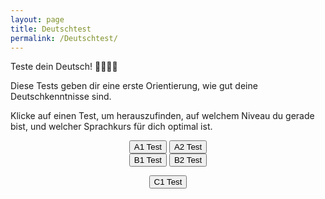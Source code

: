 ```yaml
---
layout: page
title: Deutschtest
permalink: /Deutschtest/
---
```


Teste dein Deutsch! 👩‍🎓👨‍🎓

Diese Tests geben dir eine erste Orientierung, wie gut deine Deutschkenntnisse sind.

Klicke auf einen Test, um herauszufinden, auf welchem Niveau du gerade bist, und welcher Sprachkurs für dich optimal ist. 

<div class="btn-group-wrap">
    <div class="btn-group" style="text-align:center">
        <button class="button_with_border green" onclick="location.href='A1_Deutschtest'" type="button" ><span>A1 Test </span></button>
        <button class="button_with_border green" onclick="location.href='A2_Deutschtest'" type="button" ><span>A2 Test </span></button>
    </div>
</div>

<div class="btn-group-wrap">
    <div class="btn-group" style="text-align:center">
        <button class="button_with_border yellow" onclick="location.href='B1_Deutschtest'" type="button" ><span>B1 Test </span></button>
        <button class="button_with_border yellow" onclick="location.href='B2_Deutschtest'" type="button" ><span>B2 Test </span></button>
    </div>
</div>

<p style="text-align:center">
    <button class="button_with_border red" onclick="location.href='C1_Deutschtest'" type="button" ><span>C1 Test </span></button>
</p>


<!-- <iframe src="https://docs.google.com/forms/d/e/1FAIpQLSfLjVL-U5y489F148YAAwIMi7q5DLaz5_fSN9Tyl0HQStHyiA/viewform?embedded=true" frameborder="0" scrolling="no" onload="resizeIframe(this)">Wird geladen…</iframe> -->
